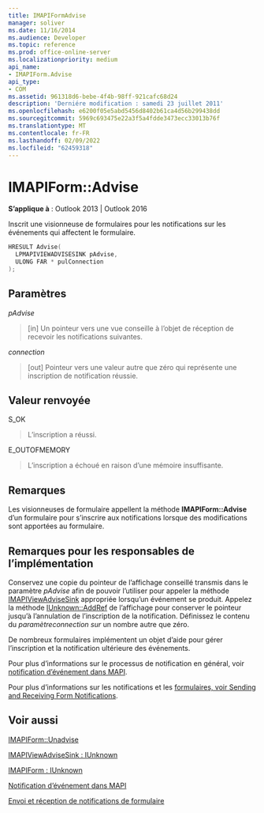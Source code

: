 ```yaml
---
title: IMAPIFormAdvise
manager: soliver
ms.date: 11/16/2014
ms.audience: Developer
ms.topic: reference
ms.prod: office-online-server
ms.localizationpriority: medium
api_name:
- IMAPIForm.Advise
api_type:
- COM
ms.assetid: 961318d6-bebe-4f4b-98ff-921cafc68d24
description: 'Derniére modification : samedi 23 juillet 2011'
ms.openlocfilehash: e6200f05e5abd5456d8402b61ca4d56b299438dd
ms.sourcegitcommit: 5969c693475e22a3f5a4fdde3473ecc33013b76f
ms.translationtype: MT
ms.contentlocale: fr-FR
ms.lasthandoff: 02/09/2022
ms.locfileid: "62459318"
---
```

# <a name="imapiformadvise"></a>IMAPIForm::Advise

  
  
**S’applique à** : Outlook 2013 | Outlook 2016 
  
Inscrit une visionneuse de formulaires pour les notifications sur les événements qui affectent le formulaire.
  
```cpp
HRESULT Advise(
  LPMAPIVIEWADVISESINK pAdvise,
  ULONG FAR * pulConnection
);
```

## <a name="parameters"></a>Paramètres

 _pAdvise_
  
> [in] Un pointeur vers une vue conseille à l’objet de réception de recevoir les notifications suivantes. 
    
 _connection_
  
> [out] Pointeur vers une valeur autre que zéro qui représente une inscription de notification réussie.
    
## <a name="return-value"></a>Valeur renvoyée

S_OK 
  
> L’inscription a réussi.
    
E_OUTOFMEMORY 
  
> L’inscription a échoué en raison d’une mémoire insuffisante.
    
## <a name="remarks"></a>Remarques

Les visionneuses de formulaire appellent la méthode **IMAPIForm::Advise** d’un formulaire pour s’inscrire aux notifications lorsque des modifications sont apportées au formulaire. 
  
## <a name="notes-to-implementers"></a>Remarques pour les responsables de l’implémentation

Conservez une copie du pointeur de l’affichage conseillé transmis dans le paramètre _pAdvise_ afin de pouvoir l’utiliser pour appeler la méthode [IMAPIViewAdviseSink](imapiviewadvisesinkiunknown.md) appropriée lorsqu’un événement se produit. Appelez la méthode [IUnknown::AddRef](https://msdn.microsoft.com/library/ms691379%28VS.85%29.aspx) de l’affichage pour conserver le pointeur jusqu’à l’annulation de l’inscription de la notification. Définissez le contenu du  _paramètreconnection sur_ un nombre autre que zéro. 
  
De nombreux formulaires implémentent un objet d’aide pour gérer l’inscription et la notification ultérieure des événements. 
  
Pour plus d’informations sur le processus de notification en général, voir [notification d’événement dans MAPI](event-notification-in-mapi.md). 
  
Pour plus d’informations sur les notifications et les [formulaires, voir Sending and Receiving Form Notifications](sending-and-receiving-form-notifications.md).
  
## <a name="see-also"></a>Voir aussi



[IMAPIForm::Unadvise](imapiform-unadvise.md)
  
[IMAPIViewAdviseSink : IUnknown](imapiviewadvisesinkiunknown.md)
  
[IMAPIForm : IUnknown](imapiformiunknown.md)


[Notification d’événement dans MAPI](event-notification-in-mapi.md)
  
[Envoi et réception de notifications de formulaire](sending-and-receiving-form-notifications.md)

